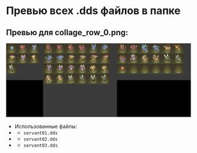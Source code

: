 # Превью всех .dds файлов в папке
## Превью для collage_row_0.png:
![collage_row_0.png](collage_row_0.png)
- Использованные файлы:
- - ``` servant01.dds ```
- - ``` servant02.dds ```
- - ``` servant03.dds ```
